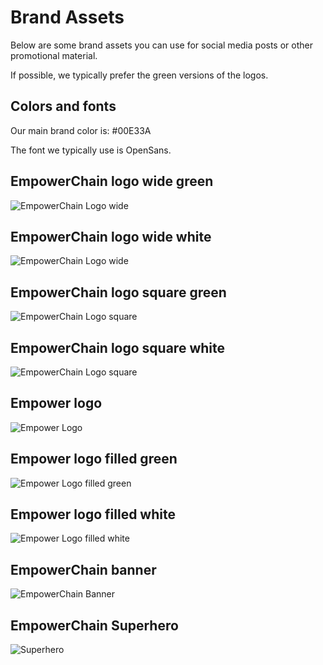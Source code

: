 # Brand Assets

Below are some brand assets you can use for social media posts or other promotional material.

If possible, we typically prefer the green versions of the logos.

## Colors and fonts
Our main brand color is: #00E33A

The font we typically use is OpenSans.

## EmpowerChain logo wide green
![EmpowerChain Logo wide](./empowerchain-logo-wide-green.png)

## EmpowerChain logo wide white
![EmpowerChain Logo wide](./empowerchain-logo-wide-white.png)

## EmpowerChain logo square green
![EmpowerChain Logo square](./empowerchain-logo-square-green.png)

## EmpowerChain logo square white
![EmpowerChain Logo square](./empowerchain-logo-square-white.png)

## Empower logo
![Empower Logo](./empower-logo.png)

## Empower logo filled green
![Empower Logo filled green](./empower-logo-filled-green.png)

## Empower logo filled white
![Empower Logo filled white](./empower-logo-filled-white.png)

## EmpowerChain banner
![EmpowerChain Banner](./empowerchain-banner.png)

## EmpowerChain Superhero
![Superhero](./empowerchain-superhero.png)